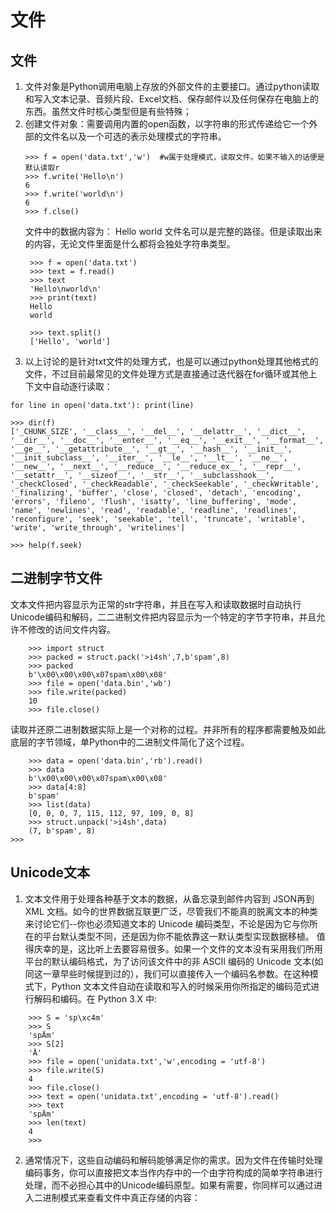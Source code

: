 # 文件
## 文件
1. 文件对象是Python调用电脑上存放的外部文件的主要接口。通过python读取和写入文本记录、音频片段、Excel文档、保存邮件以及任何保存在电脑上的东西。虽然文件时核心类型但是有些特殊；
2. 创建文件对象：需要调用内置的open函数，以字符串的形式传递给它一个外部的文件名以及一个可选的表示处理模式的字符串。
    ```
    >>> f = open('data.txt','w')  #w属于处理模式，读取文件。如果不输入的话便是默认读取r
    >>> f.write('Hello\n')
    6
    >>> f.write('world\n')
    6
    >>> f.clse()
    ```
    文件中的数据内容为：
   Hello
   world
   文件名可以是完整的路径。但是读取出来的内容，无论文件里面是什么都将会独处字符串类型。
   ```
    >>> f = open('data.txt')
    >>> text = f.read()
    >>> text
    'Hello\nworld\n'
    >>> print(text)
    Hello
    world
    
    >>> text.split()
    ['Hello', 'world']
   ```
4. 以上讨论的是针对txt文件的处理方式，也是可以通过python处理其他格式的文件，不过目前最常见的文件处理方式是直接通过迭代器在for循环或其他上下文中自动逐行读取：
```
for line in open('data.txt'): print(line)
```
```
>>> dir(f)
['_CHUNK_SIZE', '__class__', '__del__', '__delattr__', '__dict__', '__dir__', '__doc__', '__enter__', '__eq__', '__exit__', '__format__', '__ge__', '__getattribute__', '__gt__', '__hash__', '__init__', '__init_subclass__', '__iter__', '__le__', '__lt__', '__ne__', '__new__', '__next__', '__reduce__', '__reduce_ex__', '__repr__', '__setattr__', '__sizeof__', '__str__', '__subclasshook__', '_checkClosed', '_checkReadable', '_checkSeekable', '_checkWritable', '_finalizing', 'buffer', 'close', 'closed', 'detach', 'encoding', 'errors', 'fileno', 'flush', 'isatty', 'line_buffering', 'mode', 'name', 'newlines', 'read', 'readable', 'readline', 'readlines', 'reconfigure', 'seek', 'seekable', 'tell', 'truncate', 'writable', 'write', 'write_through', 'writelines']

>>> help(f.seek)
```
## 二进制字节文件
文本文件把内容显示为正常的str字符串，并且在写入和读取数据时自动执行Unicode编码和解码，二二进制文件把内容显示为一个特定的字节字符串，并且允许不修改的访问文件内容。
```
    >>> import struct
    >>> packed = struct.pack('>i4sh',7,b'spam',8)
    >>> packed
    b'\x00\x00\x00\x07spam\x00\x08'
    >>> file = open('data.bin','wb')
    >>> file.write(packed)
    10
    >>> file.close()
```
读取并还原二进制数据实际上是一个对称的过程。并非所有的程序都需要触及如此底层的字节领域，单Python中的二进制文件简化了这个过程。
```
    >>> data = open('data.bin','rb').read()
    >>> data
    b'\x00\x00\x00\x07spam\x00\x08'
    >>> data[4:8]
    b'spam'
    >>> list(data)
    [0, 0, 0, 7, 115, 112, 97, 109, 0, 8]
    >>> struct.unpack('>i4sh',data)
    (7, b'spam', 8)
>>>
```
## Unicode文本
1. 文本文件用于处理各种基于文本的数据，从备忘录到邮件内容到 JSON再到XML 文档。如今的世界数据互联更广泛，尽管我们不能真的脱离文本的种类来讨论它们--你也必须知道文本的 Unicode 编码类型，不论是因为它与你所在的平台默认类型不同，还是因为你不能依靠这一默认类型实现数据移植。
值得庆幸的是，这比听上去要容易很多。如果一个文件的文本没有采用我们所用平台的默认编码格式，为了访问该文件中的非 ASCII 编码的 Unicode 文本(如同这一章早些时候提到过的），我们可以直接传入一个编码名参数。在这种模式下，Python 文本文件自动在读取和写入的时候采用你所指定的编码范式进行解码和编码。在 Python 3.X 中:
```
    >>> S = 'sp\xc4m'
    >>> S
    'spÄm'
    >>> S[2]
    'Ä'
    >>> file = open('unidata.txt','w',encoding = 'utf-8')
    >>> file.write(S)
    4
    >>> file.close()
    >>> text = open('unidata.txt',encoding = 'utf-8').read()
    >>> text
    'spÄm'
    >>> len(text)
    4
    >>>
```
2. 通常情况下，这些自动编码和解码能够满足你的需求。因为文件在传输时处理编码事务，你可以直接把文本当作内存中的一个由字符构成的简单字符串进行处理，而不必担心其中的Unicode编码原型。如果有需要，你同样可以通过进入二进制模式来查看文件中真正存储的内容：
